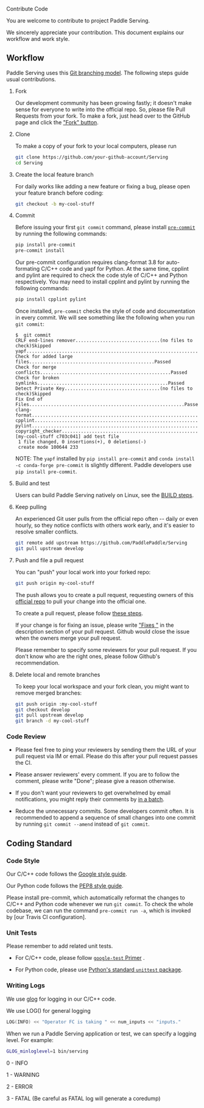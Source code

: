 Contribute Code

You are welcome to contribute to project Paddle Serving.

We sincerely appreciate your contribution.  This document explains our workflow and work style.

## Workflow

Paddle Serving uses this [Git branching model](http://nvie.com/posts/a-successful-git-branching-model/).  The following steps guide usual contributions.

1. Fork

   Our development community has been growing fastly; it doesn't make sense for everyone to write into the official repo.  So, please file Pull Requests from your fork.  To make a fork,  just head over to the GitHub page and click the ["Fork" button](https://help.github.com/articles/fork-a-repo/).

1. Clone

   To make a copy of your fork to your local computers, please run

   ```bash
   git clone https://github.com/your-github-account/Serving
   cd Serving
   ```

1. Create the local feature branch

   For daily works like adding a new feature or fixing a bug, please open your feature branch before coding:

   ```bash
   git checkout -b my-cool-stuff
   ```

1. Commit

   Before issuing your first `git commit` command, please install [`pre-commit`](http://pre-commit.com/) by running the following commands:

   ```bash
   pip install pre-commit
   pre-commit install
   ```

   Our pre-commit configuration requires clang-format 3.8 for auto-formating C/C++ code and yapf for Python. At the same time, cpplint and pylint are required to check the code style of C/C++ and Python respectively. You may need to install cpplint and pylint by running the following commands:

   ```bash
   pip install cpplint pylint
   ```

   Once installed, `pre-commit` checks the style of code and documentation in every commit.  We will see something like the following when you run `git commit`:

   ```shell
   $  git commit
   CRLF end-lines remover...............................(no files to check)Skipped
   yapf.....................................................................Passed
   Check for added large files..............................................Passed
   Check for merge conflicts................................................Passed
   Check for broken symlinks................................................Passed
   Detect Private Key...................................(no files to check)Skipped
   Fix End of Files.........................................................Passed
   clang-format.............................................................Passed
   cpplint..................................................................Passed
   pylint...................................................................Passed
   copyright_checker........................................................Passed
   [my-cool-stuff c703c041] add test file
    1 file changed, 0 insertions(+), 0 deletions(-)
    create mode 100644 233
   ```

    NOTE: The `yapf` installed by `pip install pre-commit` and `conda install -c conda-forge pre-commit` is slightly different. Paddle developers use `pip install pre-commit`.

1. Build and test

   Users can build Paddle Serving natively on Linux, see the [BUILD steps](https://github.com/PaddlePaddle/Serving/blob/develop/doc/COMPILE.md).

1. Keep pulling

   An experienced Git user pulls from the official repo often -- daily or even hourly, so they notice conflicts with others work early, and it's easier to resolve smaller conflicts.

   ```bash
   git remote add upstream https://github.com/PaddlePaddle/Serving
   git pull upstream develop
   ```

1. Push and file a pull request

   You can "push" your local work into your forked repo:

   ```bash
   git push origin my-cool-stuff
   ```

   The push allows you to create a pull request, requesting owners of this [official repo](https://github.com/PaddlePaddle/Serving) to pull your change into the official one.

   To create a pull request, please follow [these steps](https://help.github.com/articles/creating-a-pull-request/).

   If your change is for fixing an issue, please write ["Fixes <issue-URL>"](https://help.github.com/articles/closing-issues-using-keywords/) in the description section of your pull request.  Github would close the issue when the owners merge your pull request.

   Please remember to specify some reviewers for your pull request.  If you don't know who are the right ones, please follow Github's recommendation.


1. Delete local and remote branches

   To keep your local workspace and your fork clean, you might want to remove merged branches:

   ```bash
   git push origin :my-cool-stuff
   git checkout develop
   git pull upstream develop
   git branch -d my-cool-stuff
   ```

### Code Review

-  Please feel free to ping your reviewers by sending them the URL of your pull request via IM or email.  Please do this after your pull request passes the CI.

- Please answer reviewers' every comment.  If you are to follow the comment, please write "Done"; please give a reason otherwise.

- If you don't want your reviewers to get overwhelmed by email notifications, you might reply their comments by [in a batch](https://help.github.com/articles/reviewing-proposed-changes-in-a-pull-request/).

- Reduce the unnecessary commits.  Some developers commit often.  It is recommended to append a sequence of small changes into one commit by running `git commit --amend` instead of `git commit`.


## Coding Standard

### Code Style

Our C/C++ code follows the [Google style guide](http://google.github.io/styleguide/cppguide.html).

Our Python code follows the [PEP8 style guide](https://www.python.org/dev/peps/pep-0008/).

Please install pre-commit, which automatically reformat the changes to C/C++ and Python code whenever we run `git commit`.  To check the whole codebase, we can run the command `pre-commit run -a`, which is invoked by [our Travis CI configuration].

### Unit Tests

Please remember to add related unit tests.

- For C/C++ code, please follow [`google-test` Primer](https://github.com/google/googletest/blob/master/docs/primer.md) .

- For Python code, please use [Python's standard `unittest` package](http://pythontesting.net/framework/unittest/unittest-introduction/).


### Writing Logs

We use [glog](https://github.com/google/glog) for logging in our C/C++ code.

We use LOG() for general logging

```c++
LOG(INFO) << "Operator FC is taking " << num_inputs << "inputs."
```

When we run a Paddle Serving application or test, we can specify a logging level.  For example:

```bash
GLOG_minloglevel=1 bin/serving
```
0 - INFO

1 - WARNING

2 - ERROR

3 - FATAL (Be careful as FATAL log will generate a coredump)
